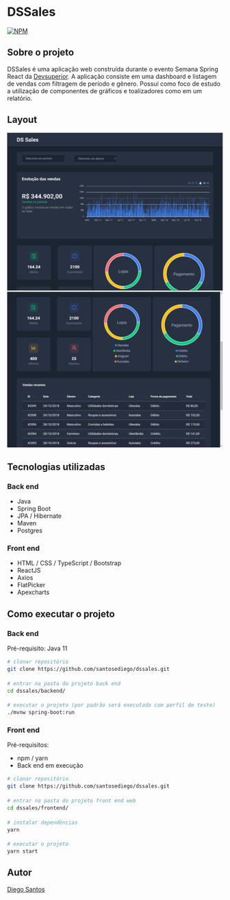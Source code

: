 # DSSales

[![NPM](https://img.shields.io/npm/l/react)](https://github.com/santosediego/dssales/blob/main/LICENSE) 
<!--[![Netlify Status](https://api.netlify.com/api/v1/badges/9f87d883-07f7-4086-bc85-c1a54500918f/deploy-status)](INSERIR URL DO NETLIFY)-->

## Sobre o projeto

DSSales é uma aplicação web construída durante o evento Semana Spring React da [Devsuperior](https://github.com/devsuperior). A aplicação
consiste em uma dashboard e listagem de vendas com filtragem de período e gênero. Possuí como foco de estudo a utilização de componentes de gráficos e toalizadores como em um relatório.

## Layout
<section align="center">
  <img src="https://raw.githubusercontent.com/santosediego/assets/main/dssales/dssales001.png" width="625" alt="Página principal">
  <img src="https://raw.githubusercontent.com/santosediego/assets/main/dssales/dssales002.png" width="625" alt="Página principal">
</section>

## Tecnologias utilizadas
### Back end
- Java
- Spring Boot
- JPA / Hibernate
- Maven
- Postgres
### Front end
- HTML / CSS / TypeScript / Bootstrap
- ReactJS
- Axios
- FlatPicker
- Apexcharts

## Como executar o projeto

### Back end
Pré-requisito: Java 11

```bash
# clonar repositório
git clone https://github.com/santosediego/dssales.git

# entrar na pasta do projeto back end
cd dssales/backend/

# executar o projeto (por padrão será executado com perfil de teste)
./mvnw spring-boot:run
```

### Front end
Pré-requisitos: 
- npm / yarn
- Back end em execução

```bash
# clonar repositório
git clone https://github.com/santosediego/dssales.git

# entrar na pasta do projeto front end web
cd dssales/frontend/

# instalar dependências
yarn

# executar o projeto
yarn start
```

## Autor

[Diego Santos](https://www.linkedin.com/in/santosediego/ "Perfil Linkedin Diego Santos")

